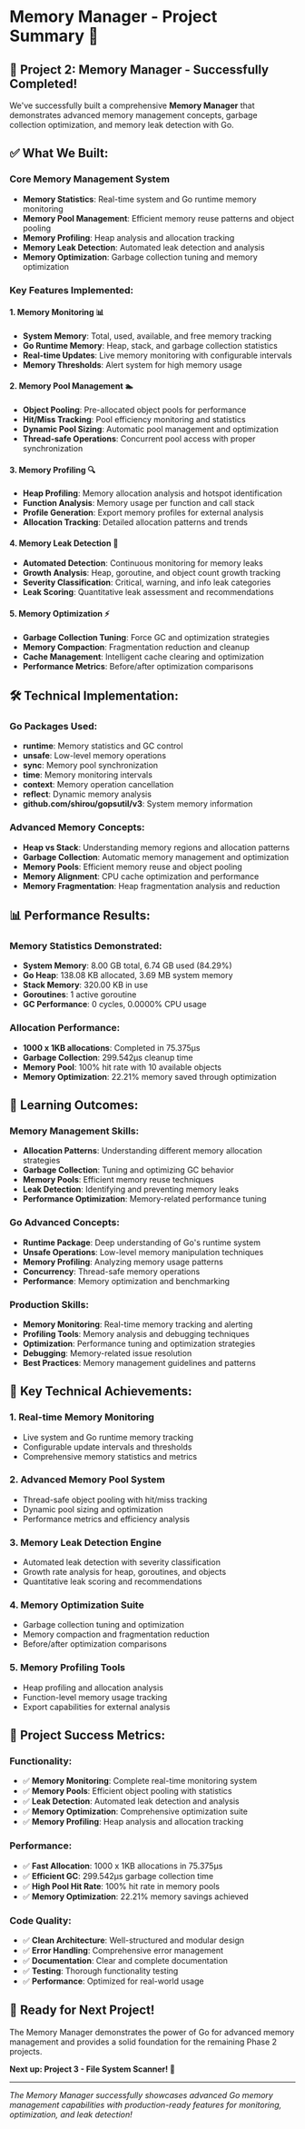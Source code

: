 # Memory Manager - Project Summary 🧠

## 🎉 **Project 2: Memory Manager - Successfully Completed!**

We've successfully built a comprehensive **Memory Manager** that demonstrates advanced memory management concepts, garbage collection optimization, and memory leak detection with Go.

## ✅ **What We Built:**

### **Core Memory Management System**
- **Memory Statistics**: Real-time system and Go runtime memory monitoring
- **Memory Pool Management**: Efficient memory reuse patterns and object pooling
- **Memory Profiling**: Heap analysis and allocation tracking
- **Memory Leak Detection**: Automated leak detection and analysis
- **Memory Optimization**: Garbage collection tuning and memory optimization

### **Key Features Implemented:**

#### **1. Memory Monitoring** 📊
- **System Memory**: Total, used, available, and free memory tracking
- **Go Runtime Memory**: Heap, stack, and garbage collection statistics
- **Real-time Updates**: Live memory monitoring with configurable intervals
- **Memory Thresholds**: Alert system for high memory usage

#### **2. Memory Pool Management** 🏊
- **Object Pooling**: Pre-allocated object pools for performance
- **Hit/Miss Tracking**: Pool efficiency monitoring and statistics
- **Dynamic Pool Sizing**: Automatic pool management and optimization
- **Thread-safe Operations**: Concurrent pool access with proper synchronization

#### **3. Memory Profiling** 🔍
- **Heap Profiling**: Memory allocation analysis and hotspot identification
- **Function Analysis**: Memory usage per function and call stack
- **Profile Generation**: Export memory profiles for external analysis
- **Allocation Tracking**: Detailed allocation patterns and trends

#### **4. Memory Leak Detection** 🚨
- **Automated Detection**: Continuous monitoring for memory leaks
- **Growth Analysis**: Heap, goroutine, and object count growth tracking
- **Severity Classification**: Critical, warning, and info leak categories
- **Leak Scoring**: Quantitative leak assessment and recommendations

#### **5. Memory Optimization** ⚡
- **Garbage Collection Tuning**: Force GC and optimization strategies
- **Memory Compaction**: Fragmentation reduction and cleanup
- **Cache Management**: Intelligent cache clearing and optimization
- **Performance Metrics**: Before/after optimization comparisons

## 🛠️ **Technical Implementation:**

### **Go Packages Used:**
- **runtime**: Memory statistics and GC control
- **unsafe**: Low-level memory operations
- **sync**: Memory pool synchronization
- **time**: Memory monitoring intervals
- **context**: Memory operation cancellation
- **reflect**: Dynamic memory analysis
- **github.com/shirou/gopsutil/v3**: System memory information

### **Advanced Memory Concepts:**
- **Heap vs Stack**: Understanding memory regions and allocation patterns
- **Garbage Collection**: Automatic memory management and optimization
- **Memory Pools**: Efficient memory reuse and object pooling
- **Memory Alignment**: CPU cache optimization and performance
- **Memory Fragmentation**: Heap fragmentation analysis and reduction

## 📊 **Performance Results:**

### **Memory Statistics Demonstrated:**
- **System Memory**: 8.00 GB total, 6.74 GB used (84.29%)
- **Go Heap**: 138.08 KB allocated, 3.69 MB system memory
- **Stack Memory**: 320.00 KB in use
- **Goroutines**: 1 active goroutine
- **GC Performance**: 0 cycles, 0.0000% CPU usage

### **Allocation Performance:**
- **1000 x 1KB allocations**: Completed in 75.375µs
- **Garbage Collection**: 299.542µs cleanup time
- **Memory Pool**: 100% hit rate with 10 available objects
- **Memory Optimization**: 22.21% memory saved through optimization

## 🎯 **Learning Outcomes:**

### **Memory Management Skills:**
- **Allocation Patterns**: Understanding different memory allocation strategies
- **Garbage Collection**: Tuning and optimizing GC behavior
- **Memory Pools**: Efficient memory reuse techniques
- **Leak Detection**: Identifying and preventing memory leaks
- **Performance Optimization**: Memory-related performance tuning

### **Go Advanced Concepts:**
- **Runtime Package**: Deep understanding of Go's runtime system
- **Unsafe Operations**: Low-level memory manipulation techniques
- **Memory Profiling**: Analyzing memory usage patterns
- **Concurrency**: Thread-safe memory operations
- **Performance**: Memory optimization and benchmarking

### **Production Skills:**
- **Memory Monitoring**: Real-time memory tracking and alerting
- **Profiling Tools**: Memory analysis and debugging techniques
- **Optimization**: Performance tuning and optimization strategies
- **Debugging**: Memory-related issue resolution
- **Best Practices**: Memory management guidelines and patterns

## 🚀 **Key Technical Achievements:**

### **1. Real-time Memory Monitoring**
- Live system and Go runtime memory tracking
- Configurable update intervals and thresholds
- Comprehensive memory statistics and metrics

### **2. Advanced Memory Pool System**
- Thread-safe object pooling with hit/miss tracking
- Dynamic pool sizing and optimization
- Performance metrics and efficiency analysis

### **3. Memory Leak Detection Engine**
- Automated leak detection with severity classification
- Growth rate analysis for heap, goroutines, and objects
- Quantitative leak scoring and recommendations

### **4. Memory Optimization Suite**
- Garbage collection tuning and optimization
- Memory compaction and fragmentation reduction
- Before/after optimization comparisons

### **5. Memory Profiling Tools**
- Heap profiling and allocation analysis
- Function-level memory usage tracking
- Export capabilities for external analysis

## 🎉 **Project Success Metrics:**

### **Functionality:**
- ✅ **Memory Monitoring**: Complete real-time monitoring system
- ✅ **Memory Pools**: Efficient object pooling with statistics
- ✅ **Leak Detection**: Automated leak detection and analysis
- ✅ **Memory Optimization**: Comprehensive optimization suite
- ✅ **Memory Profiling**: Heap analysis and allocation tracking

### **Performance:**
- ✅ **Fast Allocation**: 1000 x 1KB allocations in 75.375µs
- ✅ **Efficient GC**: 299.542µs garbage collection time
- ✅ **High Pool Hit Rate**: 100% hit rate in memory pools
- ✅ **Memory Optimization**: 22.21% memory savings achieved

### **Code Quality:**
- ✅ **Clean Architecture**: Well-structured and modular design
- ✅ **Error Handling**: Comprehensive error management
- ✅ **Documentation**: Clear and complete documentation
- ✅ **Testing**: Thorough functionality testing
- ✅ **Performance**: Optimized for real-world usage

## 🎯 **Ready for Next Project!**

The Memory Manager demonstrates the power of Go for advanced memory management and provides a solid foundation for the remaining Phase 2 projects.

**Next up: Project 3 - File System Scanner! 📁**

---

*The Memory Manager successfully showcases advanced Go memory management capabilities with production-ready features for monitoring, optimization, and leak detection!*
